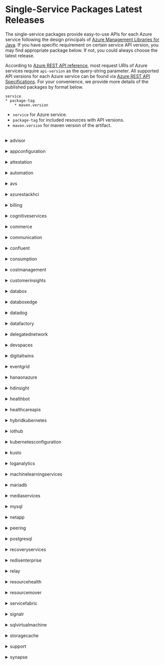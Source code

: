 # Single-Service Packages Latest Releases

The single-service packages provide easy-to-use APIs for each Azure service following the design principals of [Azure Management Libraries for Java](https://github.com/Azure/azure-sdk-for-java/tree/master/sdk/resourcemanager). If you have specific requirement on certain service API version, you may find appropriate package below. If not, you could always choose the latest release.

According to [Azure REST API reference](https://docs.microsoft.com/rest/api/azure/), most request URIs of Azure services require `api-version` as the query-string parameter. All supported API versions for each Azure service can be found via [Azure REST API Specifications](https://github.com/Azure/azure-rest-api-specs/tree/master/specification). For your convenience, we provide more details of the published packages by format below.

```
service
* package-tag
    * maven.version
```

- `service` for Azure service.
- `package-tag` for included resources with API versions.
- `maven.version` for maven version of the artifact.


<br/>
<details>
<summary> advisor </summary>

* [package-2020-01](https://github.com/Azure/azure-rest-api-specs/tree/master/specification/advisor/resource-manager#tag-package-2020-01)
    * [1.0.0-beta.1](https://search.maven.org/artifact/com.azure.resourcemanager/azure-resourcemanager-advisor/1.0.0-beta.1/jar)
</details>

<br/>
<details>
<summary> appconfiguration </summary>

* [package-2020-06-01](https://github.com/Azure/azure-rest-api-specs/tree/master/specification/appconfiguration/resource-manager#tag-package-2020-06-01)
    * [1.0.0-beta.1](https://search.maven.org/artifact/com.azure.resourcemanager/azure-resourcemanager-appconfiguration/1.0.0-beta.1/jar)
</details>

<br/>
<details>
<summary> attestation </summary>

* [package-2020-10-01](https://github.com/Azure/azure-rest-api-specs/tree/master/specification/attestation/resource-manager#tag-package-2020-10-01)
    * [1.0.0-beta.1](https://search.maven.org/artifact/com.azure.resourcemanager/azure-resourcemanager-attestation/1.0.0-beta.1/jar)
</details>

<br/>
<details>
<summary> automation </summary>

* [package-2019-06](https://github.com/Azure/azure-rest-api-specs/tree/master/specification/automation/resource-manager#tag-package-2019-06)
    * [1.0.0-beta.1](https://search.maven.org/artifact/com.azure.resourcemanager/azure-resourcemanager-automation/1.0.0-beta.1/jar)
</details>

<br/>
<details>
<summary> avs </summary>

* [package-2020-03-20](https://github.com/Azure/azure-rest-api-specs/tree/master/specification/vmware/resource-manager#tag-package-2020-03-20)
    * [1.0.0-beta.1](https://search.maven.org/artifact/com.azure.resourcemanager/azure-resourcemanager-avs/1.0.0-beta.1/jar)
</details>

<br/>
<details>
<summary> azurestackhci </summary>

* [package-2020-10](https://github.com/Azure/azure-rest-api-specs/tree/master/specification/azurestackhci/resource-manager#tag-package-2020-10)
    * [1.0.0-beta.1](https://search.maven.org/artifact/com.azure.resourcemanager/azure-resourcemanager-azurestackhci/1.0.0-beta.1/jar)
</details>

<br/>
<details>
<summary> billing </summary>

* [package-2020-05](https://github.com/Azure/azure-rest-api-specs/tree/master/specification/billing/resource-manager#tag-package-2020-05)
    * [1.0.0-beta.1](https://search.maven.org/artifact/com.azure.resourcemanager/azure-resourcemanager-billing/1.0.0-beta.1/jar)
</details>

<br/>
<details>
<summary> cognitiveservices </summary>

* [package-2017-04](https://github.com/Azure/azure-rest-api-specs/tree/master/specification/cognitiveservices/resource-manager#tag-package-2017-04)
    * [1.0.0-beta.1](https://search.maven.org/artifact/com.azure.resourcemanager/azure-resourcemanager-cognitiveservices/1.0.0-beta.1/jar)
</details>

<br/>
<details>
<summary> commerce </summary>

* [package-2015-06-preview](https://github.com/Azure/azure-rest-api-specs/tree/master/specification/commerce/resource-manager#tag-package-2015-06-preview)
    * [1.0.0-beta.1](https://search.maven.org/artifact/com.azure.resourcemanager/azure-resourcemanager-commerce/1.0.0-beta.1/jar)
</details>

<br/>
<details>
<summary> communication </summary>

* [package-2020-08-20](https://github.com/Azure/azure-rest-api-specs/tree/master/specification/communication/resource-manager#tag-package-2020-08-20)
    * [1.0.0-beta.1](https://search.maven.org/artifact/com.azure.resourcemanager/azure-resourcemanager-communication/1.0.0-beta.1/jar)
    * [1.0.0](https://search.maven.org/artifact/com.azure.resourcemanager/azure-resourcemanager-communication/1.0.0/jar)
</details>

<br/>
<details>
<summary> confluent </summary>

* [package-2020-03-01](https://github.com/Azure/azure-rest-api-specs/tree/master/specification/confluent/resource-manager#tag-package-2020-03-01)
    * [1.0.0-beta.1](https://search.maven.org/artifact/com.azure.resourcemanager/azure-resourcemanager-confluent/1.0.0-beta.1/jar)
</details>

<br/>
<details>
<summary> consumption </summary>

* [package-2019-10](https://github.com/Azure/azure-rest-api-specs/tree/master/specification/consumption/resource-manager#tag-package-2019-10)
    * [1.0.0-beta.1](https://search.maven.org/artifact/com.azure.resourcemanager/azure-resourcemanager-consumption/1.0.0-beta.1/jar)
</details>

<br/>
<details>
<summary> costmanagement </summary>

* [package-2020-06](https://github.com/Azure/azure-rest-api-specs/tree/master/specification/cost-management/resource-manager#tag-package-2020-06)
    * [1.0.0-beta.1](https://search.maven.org/artifact/com.azure.resourcemanager/azure-resourcemanager-costmanagement/1.0.0-beta.1/jar)
* [package-2019-11](https://github.com/Azure/azure-rest-api-specs/tree/master/specification/cost-management/resource-manager#tag-package-2019-11)
    * [1.0.0-beta.2](https://search.maven.org/artifact/com.azure.resourcemanager/azure-resourcemanager-costmanagement/1.0.0-beta.2/jar)
</details>

<br/>
<details>
<summary> customerinsights </summary>

* [package-2017-04](https://github.com/Azure/azure-rest-api-specs/tree/master/specification/customer-insights/resource-manager#tag-package-2017-04)
    * [1.0.0-beta.1](https://search.maven.org/artifact/com.azure.resourcemanager/azure-resourcemanager-customerinsights/1.0.0-beta.1/jar)
</details>

<br/>
<details>
<summary> databox </summary>

* [package-2021-03](https://github.com/Azure/azure-rest-api-specs/tree/master/specification/databox/resource-manager#tag-package-2021-03)
    * [1.0.0-beta.1](https://search.maven.org/artifact/com.azure.resourcemanager/azure-resourcemanager-databox/1.0.0-beta.1/jar)
</details>

<br/>
<details>
<summary> databoxedge </summary>

* [package-2019-08](https://github.com/Azure/azure-rest-api-specs/tree/master/specification/databoxedge/resource-manager#tag-package-2019-08)
    * [1.0.0-beta.1](https://search.maven.org/artifact/com.azure.resourcemanager/azure-resourcemanager-databoxedge/1.0.0-beta.1/jar)
</details>

<br/>
<details>
<summary> datadog </summary>

* [package-2021-03](https://github.com/Azure/azure-rest-api-specs/tree/master/specification/datadog/resource-manager#tag-package-2021-03)
    * [1.0.0-beta.2](https://search.maven.org/artifact/com.azure.resourcemanager/azure-resourcemanager-datadog/1.0.0-beta.2/jar)
</details>

<br/>
<details>
<summary> datafactory </summary>

* [package-2018-06](https://github.com/Azure/azure-rest-api-specs/tree/master/specification/datafactory/resource-manager#tag-package-2018-06)
    * [1.0.0-beta.1](https://search.maven.org/artifact/com.azure.resourcemanager/azure-resourcemanager-datafactory/1.0.0-beta.1/jar)
</details>

<br/>
<details>
<summary> delegatednetwork </summary>

* [package-2021-03-15](https://github.com/Azure/azure-rest-api-specs/tree/master/specification/dnc/resource-manager#tag-package-2021-03-15)
    * [1.0.0-beta.1](https://search.maven.org/artifact/com.azure.resourcemanager/azure-resourcemanager-delegatednetwork/1.0.0-beta.1/jar)
</details>

<br/>
<details>
<summary> devspaces </summary>

* [package-2019-04-01](https://github.com/Azure/azure-rest-api-specs/tree/master/specification/devspaces/resource-manager#tag-package-2019-04-01)
    * [1.0.0-beta.1](https://search.maven.org/artifact/com.azure.resourcemanager/azure-resourcemanager-devspaces/1.0.0-beta.1/jar)
</details>

<br/>
<details>
<summary> digitaltwins </summary>

* [package-2020-12](https://github.com/Azure/azure-rest-api-specs/tree/master/specification/digitaltwins/resource-manager#tag-package-2020-12)
    * [1.0.0-beta.1](https://search.maven.org/artifact/com.azure.resourcemanager/azure-resourcemanager-digitaltwins/1.0.0-beta.1/jar)
</details>

<br/>
<details>
<summary> eventgrid </summary>

* [package-2020-10-preview](https://github.com/Azure/azure-rest-api-specs/tree/master/specification/eventgrid/resource-manager#tag-package-2020-10-preview)
    * [1.0.0-beta.2](https://search.maven.org/artifact/com.azure.resourcemanager/azure-resourcemanager-eventgrid/1.0.0-beta.2/jar)
* [package-2020-06](https://github.com/Azure/azure-rest-api-specs/tree/master/specification/eventgrid/resource-manager#tag-package-2020-06)
    * [1.0.0-beta.1](https://search.maven.org/artifact/com.azure.resourcemanager/azure-resourcemanager-eventgrid/1.0.0-beta.1/jar)
    * [1.0.0](https://search.maven.org/artifact/com.azure.resourcemanager/azure-resourcemanager-eventgrid/1.0.0/jar)
</details>

<br/>
<details>
<summary> hanaonazure </summary>

* [package-2017-11](https://github.com/Azure/azure-rest-api-specs/tree/master/specification/hanaonazure/resource-manager#tag-package-2017-11)
    * [1.0.0-beta.1](https://search.maven.org/artifact/com.azure.resourcemanager/azure-resourcemanager-hanaonazure/1.0.0-beta.1/jar)
</details>

<br/>
<details>
<summary> hdinsight </summary>

* [package-2018-06-preview](https://github.com/Azure/azure-rest-api-specs/tree/master/specification/hdinsight/resource-manager#tag-package-2018-06-preview)
    * [1.0.0-beta.2](https://search.maven.org/artifact/com.azure.resourcemanager/azure-resourcemanager-hdinsight/1.0.0-beta.2/jar)
    * [1.0.0-beta.1](https://search.maven.org/artifact/com.azure.resourcemanager/azure-resourcemanager-hdinsight/1.0.0-beta.1/jar)
</details>

<br/>
<details>
<summary> healthbot </summary>

* [package-2020-12-08](https://github.com/Azure/azure-rest-api-specs/tree/master/specification/healthbot/resource-manager#tag-package-2020-12-08)
    * [1.0.0-beta.1](https://search.maven.org/artifact/com.azure.resourcemanager/azure-resourcemanager-healthbot/1.0.0-beta.1/jar)
</details>

<br/>
<details>
<summary> healthcareapis </summary>

* [package-2021-01](https://github.com/Azure/azure-rest-api-specs/tree/master/specification/healthcareapis/resource-manager#tag-package-2021-01)
    * [1.0.0-beta.1](https://search.maven.org/artifact/com.azure.resourcemanager/azure-resourcemanager-healthcareapis/1.0.0-beta.1/jar)
</details>

<br/>
<details>
<summary> hybridkubernetes </summary>

* [package-2021-03-01](https://github.com/Azure/azure-rest-api-specs/tree/master/specification/hybridkubernetes/resource-manager#tag-package-2021-03-01)
    * [1.0.0-beta.1](https://search.maven.org/artifact/com.azure.resourcemanager/azure-resourcemanager-hybridkubernetes/1.0.0-beta.1/jar)
</details>

<br/>
<details>
<summary> iothub </summary>

* [package-2020-03](https://github.com/Azure/azure-rest-api-specs/tree/master/specification/iothub/resource-manager#tag-package-2020-03)
    * [1.0.0-beta.1](https://search.maven.org/artifact/com.azure.resourcemanager/azure-resourcemanager-iothub/1.0.0-beta.1/jar)
</details>

<br/>
<details>
<summary> kubernetesconfiguration </summary>

* [package-2021-03](https://github.com/Azure/azure-rest-api-specs/tree/master/specification/kubernetesconfiguration/resource-manager#tag-package-2021-03)
    * [1.0.0-beta.1](https://search.maven.org/artifact/com.azure.resourcemanager/azure-resourcemanager-kubernetesconfiguration/1.0.0-beta.1/jar)
</details>

<br/>
<details>
<summary> kusto </summary>

* [package-2021-01](https://github.com/Azure/azure-rest-api-specs/tree/master/specification/azure-kusto/resource-manager#tag-package-2021-01)
    * [1.0.0-beta.2](https://search.maven.org/artifact/com.azure.resourcemanager/azure-resourcemanager-kusto/1.0.0-beta.2/jar)
* [package-2020-09-18](https://github.com/Azure/azure-rest-api-specs/tree/master/specification/azure-kusto/resource-manager#tag-package-2020-09-18)
    * [1.0.0-beta.1](https://search.maven.org/artifact/com.azure.resourcemanager/azure-resourcemanager-kusto/1.0.0-beta.1/jar)
</details>

<br/>
<details>
<summary> loganalytics </summary>

* [package-2020-08](https://github.com/Azure/azure-rest-api-specs/tree/master/specification/operationalinsights/resource-manager#tag-package-2020-08)
    * [1.0.0-beta.1](https://search.maven.org/artifact/com.azure.resourcemanager/azure-resourcemanager-loganalytics/1.0.0-beta.1/jar)
</details>

<br/>
<details>
<summary> machinelearningservices </summary>

* [package-2021-04-01](https://github.com/Azure/azure-rest-api-specs/tree/master/specification/machinelearningservices/resource-manager#tag-package-2021-04-01)
    * [1.0.0-beta.1](https://search.maven.org/artifact/com.azure.resourcemanager/azure-resourcemanager-machinelearningservices/1.0.0-beta.1/jar)
</details>

<br/>
<details>
<summary> mariadb </summary>

* [package-2020-01-01](https://github.com/Azure/azure-rest-api-specs/tree/master/specification/mariadb/resource-manager#tag-package-2020-01-01)
    * [1.0.0-beta.1](https://search.maven.org/artifact/com.azure.resourcemanager/azure-resourcemanager-mariadb/1.0.0-beta.1/jar)
</details>

<br/>
<details>
<summary> mediaservices </summary>

* [package-2020-05](https://github.com/Azure/azure-rest-api-specs/tree/master/specification/mediaservices/resource-manager#tag-package-2020-05)
    * [1.0.0-beta.2](https://search.maven.org/artifact/com.azure.resourcemanager/azure-resourcemanager-mediaservices/1.0.0-beta.2/jar)
    * [1.0.0-beta.1](https://search.maven.org/artifact/com.azure.resourcemanager/azure-resourcemanager-mediaservices/1.0.0-beta.1/jar)
    * [1.0.0](https://search.maven.org/artifact/com.azure.resourcemanager/azure-resourcemanager-mediaservices/1.0.0/jar)
</details>

<br/>
<details>
<summary> mysql </summary>

* [package-2020-01-01](https://github.com/Azure/azure-rest-api-specs/tree/master/specification/mysql/resource-manager#tag-package-2020-01-01)
    * [1.0.0-beta.1](https://search.maven.org/artifact/com.azure.resourcemanager/azure-resourcemanager-mysql/1.0.0-beta.1/jar)
    * [1.0.0](https://search.maven.org/artifact/com.azure.resourcemanager/azure-resourcemanager-mysql/1.0.0/jar)
</details>

<br/>
<details>
<summary> netapp </summary>

* [package-netapp-2020-12-01](https://github.com/Azure/azure-rest-api-specs/tree/master/specification/netapp/resource-manager#tag-package-netapp-2020-12-01)
    * [1.0.0-beta.2](https://search.maven.org/artifact/com.azure.resourcemanager/azure-resourcemanager-netapp/1.0.0-beta.2/jar)
* [package-netapp-2020-11-01](https://github.com/Azure/azure-rest-api-specs/tree/master/specification/netapp/resource-manager#tag-package-netapp-2020-11-01)
    * [1.0.0-beta.1](https://search.maven.org/artifact/com.azure.resourcemanager/azure-resourcemanager-netapp/1.0.0-beta.1/jar)
</details>

<br/>
<details>
<summary> peering </summary>

* [package-2021-01-01](https://github.com/Azure/azure-rest-api-specs/tree/master/specification/peering/resource-manager#tag-package-2021-01-01)
    * [1.0.0-beta.1](https://search.maven.org/artifact/com.azure.resourcemanager/azure-resourcemanager-peering/1.0.0-beta.1/jar)
</details>

<br/>
<details>
<summary> postgresql </summary>

* [package-2020-01-01](https://github.com/Azure/azure-rest-api-specs/tree/master/specification/postgresql/resource-manager#tag-package-2020-01-01)
    * [1.0.0-beta.1](https://search.maven.org/artifact/com.azure.resourcemanager/azure-resourcemanager-postgresql/1.0.0-beta.1/jar)
    * [1.0.0](https://search.maven.org/artifact/com.azure.resourcemanager/azure-resourcemanager-postgresql/1.0.0/jar)
</details>

<br/>
<details>
<summary> recoveryservices </summary>

* [package-2016-06](https://github.com/Azure/azure-rest-api-specs/tree/master/specification/recoveryservices/resource-manager#tag-package-2016-06)
    * [1.0.0-beta.1](https://search.maven.org/artifact/com.azure.resourcemanager/azure-resourcemanager-recoveryservices/1.0.0-beta.1/jar)
</details>

<br/>
<details>
<summary> redisenterprise </summary>

* [package-preview-2021-02](https://github.com/Azure/azure-rest-api-specs/tree/master/specification/redisenterprise/resource-manager#tag-package-preview-2021-02)
    * [1.0.0-beta.1](https://search.maven.org/artifact/com.azure.resourcemanager/azure-resourcemanager-redisenterprise/1.0.0-beta.1/jar)
* [package-2021-03](https://github.com/Azure/azure-rest-api-specs/tree/master/specification/redisenterprise/resource-manager#tag-package-2021-03)
    * [1.0.0-beta.2](https://search.maven.org/artifact/com.azure.resourcemanager/azure-resourcemanager-redisenterprise/1.0.0-beta.2/jar)
</details>

<br/>
<details>
<summary> relay </summary>

* [package-2017-04](https://github.com/Azure/azure-rest-api-specs/tree/master/specification/relay/resource-manager#tag-package-2017-04)
    * [1.0.0-beta.1](https://search.maven.org/artifact/com.azure.resourcemanager/azure-resourcemanager-relay/1.0.0-beta.1/jar)
</details>

<br/>
<details>
<summary> resourcehealth </summary>

* [package-2018-07-01](https://github.com/Azure/azure-rest-api-specs/tree/master/specification/resourcehealth/resource-manager#tag-package-2018-07-01)
    * [1.0.0-beta.1](https://search.maven.org/artifact/com.azure.resourcemanager/azure-resourcemanager-resourcehealth/1.0.0-beta.1/jar)
</details>

<br/>
<details>
<summary> resourcemover </summary>

* [package-2021-01-01](https://github.com/Azure/azure-rest-api-specs/tree/master/specification/resourcemover/resource-manager#tag-package-2021-01-01)
    * [1.0.0-beta.1](https://search.maven.org/artifact/com.azure.resourcemanager/azure-resourcemanager-resourcemover/1.0.0-beta.1/jar)
</details>

<br/>
<details>
<summary> servicefabric </summary>

* [package-2019-03](https://github.com/Azure/azure-rest-api-specs/tree/master/specification/servicefabric/resource-manager#tag-package-2019-03)
    * [1.0.0-beta.1](https://search.maven.org/artifact/com.azure.resourcemanager/azure-resourcemanager-servicefabric/1.0.0-beta.1/jar)
</details>

<br/>
<details>
<summary> signalr </summary>

* [package-2021-04-01-preview](https://github.com/Azure/azure-rest-api-specs/tree/master/specification/signalr/resource-manager#tag-package-2021-04-01-preview)
    * [1.0.0-beta.1](https://search.maven.org/artifact/com.azure.resourcemanager/azure-resourcemanager-signalr/1.0.0-beta.1/jar)
</details>

<br/>
<details>
<summary> sqlvirtualmachine </summary>

* [package-2017-03-01-preview](https://github.com/Azure/azure-rest-api-specs/tree/master/specification/sqlvirtualmachine/resource-manager#tag-package-2017-03-01-preview)
    * [1.0.0-beta.1](https://search.maven.org/artifact/com.azure.resourcemanager/azure-resourcemanager-sqlvirtualmachine/1.0.0-beta.1/jar)
</details>

<br/>
<details>
<summary> storagecache </summary>

* [package-2021-03](https://github.com/Azure/azure-rest-api-specs/tree/master/specification/storagecache/resource-manager#tag-package-2021-03)
    * [1.0.0-beta.2](https://search.maven.org/artifact/com.azure.resourcemanager/azure-resourcemanager-storagecache/1.0.0-beta.2/jar)
* [package-2020-10-01](https://github.com/Azure/azure-rest-api-specs/tree/master/specification/storagecache/resource-manager#tag-package-2020-10-01)
    * [1.0.0-beta.1](https://search.maven.org/artifact/com.azure.resourcemanager/azure-resourcemanager-storagecache/1.0.0-beta.1/jar)
</details>

<br/>
<details>
<summary> support </summary>

* [package-2020-04](https://github.com/Azure/azure-rest-api-specs/tree/master/specification/support/resource-manager#tag-package-2020-04)
    * [1.0.0-beta.1](https://search.maven.org/artifact/com.azure.resourcemanager/azure-resourcemanager-support/1.0.0-beta.1/jar)
</details>

<br/>
<details>
<summary> synapse </summary>

* [package-2021-03](https://github.com/Azure/azure-rest-api-specs/tree/master/specification/synapse/resource-manager#tag-package-2021-03)
    * [1.0.0-beta.1](https://search.maven.org/artifact/com.azure.resourcemanager/azure-resourcemanager-synapse/1.0.0-beta.1/jar)
</details>
